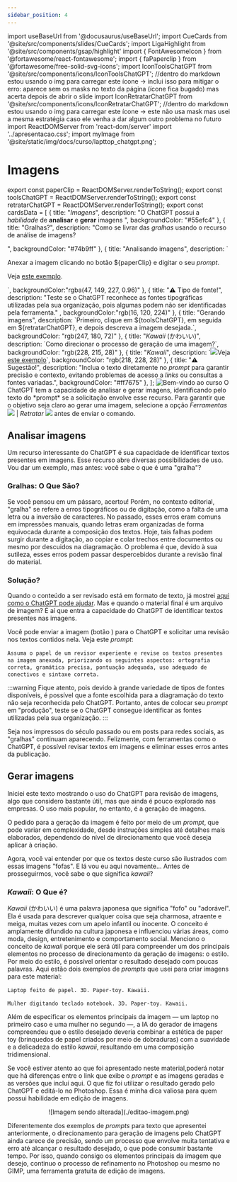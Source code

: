 ```yaml
---
sidebar_position: 4
---
```

import useBaseUrl from '@docusaurus/useBaseUrl';
import CueCards from '@site/src/components/slides/CueCards';
import LigaHighlight from '@site/src/components/gsap/highlight'
import { FontAwesomeIcon } from '@fortawesome/react-fontawesome';
import { faPaperclip } from '@fortawesome/free-solid-svg-icons';
import IconToolsChatGPT from '@site/src/components/icons/IconToolsChatGPT'; //dentro do markdown estou usando o img para carregar este ícone -> inclui isso para mitigar o erro: aparece sem os masks no texto da página (ícone fica bugado) mas acerta depois de abrir o slide
import IconRetratarChatGPT from '@site/src/components/icons/IconRetratarChatGPT'; //dentro do markdown estou usando o img para carregar este ícone -> este não usa mask mas usei a mesma estratégia caso ele venha a dar algum outro problema no futuro
import ReactDOMServer from 'react-dom/server'
import '../apresentacao.css';
import myImage from '@site/static/img/docs/curso/lapttop_chatgpt.png';


# Imagens
<LigaHighlight />
export const paperClip =  ReactDOMServer.renderToString(<FontAwesomeIcon icon={faPaperclip} />);
export const toolsChatGPT = ReactDOMServer.renderToString(<IconToolsChatGPT />);
export const retratarChatGPT = ReactDOMServer.renderToString(<IconRetratarChatGPT />);
export const cardsData = [
  {
    title: "<i>Imagens</i>",
    description: "O ChatGPT possui a <i>habilidade</i> de <b>analisar</b> e <b>gerar</b> imagens ",
    backgroundColor: "#55efc4"
  },
  {
    title: "Gralhas?",
    description: "Como se livrar das <i>gralhas</i> usando o recurso de análise de imagens?</p>",
    backgroundColor: "#74b9ff"
  },
  {
    title: "Analisando imagens",
    description: `<p>Anexar a imagem clicando no botão ${paperClip} e digitar o seu <i>prompt</i>.</p><p>Veja <a href="#promptImagem">este exemplo</a>.</p>`,
    backgroundColor:"rgba(47, 149, 227, 0.96)"
  },
  {
    title: "⚠️ Tipo de fonte!",
    description: "Teste se o ChatGPT reconhece as fontes tipográficas utilizadas pela sua organização, pois algumas podem não ser identificadas pela ferramenta."
    ,
    backgroundColor:"rgb(16, 120, 224)"
  },
  {
    title: "Gerando imagens",
    description: `Primeiro, clique em ${toolsChatGPT}, em seguida em ${retratarChatGPT}, e depois descreva a imagem desejada.`,
    backgroundColor: "rgb(247, 180, 72)"
  },
  {
    title: "<i>Kawaii</i> (かわいい)",
    description: `Como direcionar o processo de geração de uma imagem?`,
    backgroundColor: "rgb(228, 215, 28)"
  },
  {
    title: "<i>Kawaii</i>",
    description: `<img src=${myImage} />Veja <a href="#promptGerarImagem">este exemplo</a>`,
    backgroundColor: "rgb(218, 228, 28)"
  },
  {
    title: "⚠️ Sugestão!",
    description: "Inclua o texto diretamente no <i>prompt</i> para garantir precisão e contexto, evitando problemas de acesso a <i>links</i> ou consultas a fontes variadas.",
    backgroundColor: "#ff7675"
  },
];

<CueCards cardsData={cardsData} />
<img src={useBaseUrl("/img/docs/curso/robo_desenhando.png")} alt="Bem-vindo ao curso" title="Imagem de exemplo" class="float-right" />
O ChatGPT tem a capacidade de analisar e gerar imagens, identificando pelo texto do *prompt* se a solicitação envolve esse recurso. Para garantir que o objetivo seja claro ao gerar uma imagem, selecione a opção <i>Ferramentas</i> <img src={useBaseUrl("/img/chatgpt-tools.svg")} /> | <i>Retratar</i> <img src={useBaseUrl("/img/chatgpt-retratar.svg")} /> antes de enviar o comando.

## Analisar imagens
Um recurso interessante do ChatGPT é sua capacidade de identificar textos presentes em imagens. Esse recurso abre diversas possibilidades de uso. Vou dar um exemplo, mas antes: você sabe o que é uma "gralha"?

### Gralhas: O Que São?
Se você pensou em um pássaro, acertou! Porém, no contexto editorial, "gralha" se refere a erros tipográficos ou de digitação, como a falta de uma letra ou a inversão de caracteres. No passado, esses erros eram comuns em impressões manuais, quando letras eram organizadas de forma equivocada durante a composição dos textos. Hoje, tais falhas podem surgir durante a digitação, ao copiar e colar trechos entre documentos ou mesmo por descuidos na diagramação. O problema é que, devido à sua sutileza, esses erros podem passar despercebidos durante a revisão final do material.

### Solução?
Quando o conteúdo a ser revisado está em formato de texto, já mostrei [aqui como o ChatGPT pode ajudar](./revisao). Mas e quando o material final é um arquivo de imagem? É aí que entra a capacidade do ChatGPT de identificar textos presentes nas imagens.

<span id='promptImagem'></span>
Você pode enviar a imagem (botão <FontAwesomeIcon icon={faPaperclip} /> ) para o ChatGPT e solicitar uma revisão nos textos contidos nela. Veja este *prompt*:
```
Assuma o papel de um revisor experiente e revise os textos presentes na imagem anexada, priorizando os seguintes aspectos: ortografia correta, gramática precisa, pontuação adequada, uso adequado de conectivos e sintaxe correta.
```

:::warning
Fique atento, pois devido à grande variedade de tipos de fontes disponíveis, é possível que a fonte escolhida para a diagramação do texto não seja reconhecida pelo ChatGPT. Portanto, antes de colocar seu *prompt* em "produção", teste se o ChatGPT consegue identificar as fontes utilizadas pela sua organização.
:::

Seja nos impressos do século passado ou em posts para redes sociais, as "gralhas" continuam aparecendo. Felizmente, com ferramentas como o ChatGPT, é possível revisar textos em imagens e eliminar esses erros antes da publicação.

## Gerar imagens
Iniciei este texto mostrando o uso do ChatGPT para revisão de imagens, algo que considero bastante útil, mas que ainda é pouco explorado nas empresas. O uso mais popular, no entanto, é a geração de imagens. 

O pedido para a geração da imagem é feito por meio de um *prompt*, que pode variar em complexidade, desde instruções simples até detalhes mais elaborados, dependendo do nível de direcionamento que você deseja aplicar à criação.

Agora, você vai entender por que os textos deste curso são ilustrados com essas imagens "fofas". E lá vou eu aqui novamente... Antes de prosseguirmos, você sabe o que significa *kawaii*?

### *Kawaii*: O Que é?
*Kawaii* (かわいい) é uma palavra japonesa que significa "fofo" ou "adorável". Ela é usada para descrever qualquer coisa que seja charmosa, atraente e meiga, muitas vezes com um apelo infantil ou inocente. O conceito é amplamente difundido na cultura japonesa e influenciou várias áreas, como moda, design, entretenimento e comportamento social.
<span id='promptGerarImagem'></span>
Menciono o conceito de *kawaii* porque ele será útil para compreender um dos principais elementos no processo de direcionamento da geração de imagens: o estilo. Por meio do estilo, é possível orientar o resultado desejado com poucas palavras. Aqui estão dois exemplos de *prompts* que usei para criar imagens para este material:

```url link='https://chatgpt.com/share/677eed78-eb7c-8003-b2ed-451228551176'
Laptop feito de papel. 3D. Paper-toy. Kawaii.
```
```url link='https://chatgpt.com/share/677eed78-eb7c-8003-b2ed-451228551176'
Mulher digitando teclado notebook. 3D. Paper-toy. Kawaii.
```
Além de especificar os elementos principais da imagem — um laptop no primeiro caso e uma mulher no segundo —, a IA do gerador de imagens compreendeu que o estilo desejado deveria combinar a estética de paper toy (brinquedos de papel criados por meio de dobraduras) com a suavidade e a delicadeza do estilo *kawaii*, resultando em uma composição tridimensional.

Se você estiver atento ao que foi apresentado neste material,poderá notar que há diferenças entre o link que exibe o *prompt* e as imagens geradas e as versões que incluí aqui. O que fiz foi utilizar o resultado gerado pelo ChatGPT e editá-lo no Photoshop. Essa é minha dica valiosa para quem possui habilidade em edição de imagens.

<center>
![Imagem sendo alterada](./editao-imagem.png)
</center>

Diferentemente dos exemplos de *prompts* para texto que apresentei anteriormente, o direcionamento para geração de imagens pelo ChatGPT ainda carece de precisão, sendo um processo que envolve muita tentativa e erro até alcançar o resultado desejado, o que pode consumir bastante tempo. Por isso, quando consigo os elementos principais da imagem que desejo, continuo o processo de refinamento no Photoshop ou mesmo no GIMP, uma ferramenta gratuita de edição de imagens.
